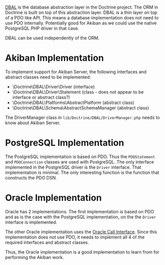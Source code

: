 [DBAL](http://www.doctrine-project.org/projects/dbal.html) is the database abstraction layer in the Doctrine project. The ORM in Doctrine is built on top of this abstraction layer. DBAL is a thin layer on top of a PDO like API. This means a database implementation does not need to use PDO internally. Potentially good for Akiban as we could use the native PostgreSQL PHP driver in that case.

DBAL can be used independently of the ORM.

# Akiban Implementation

To implement support for Akiban Server, the following interfaces and abstract classes need to be implemented:

 * \Doctrine\DBAL\Driver\Driver (interface)
 * \Doctrine\DBAL\Driver\Statement (class - does not appear to be interface or abstract class?)
 * \Doctrine\DBAL\Platforms\AbstractPlatform (abstract class)
 * \Doctrine\DBAL\Schema\AbstractSchemaManager (abstract class)

The DriverManager class in `lib/Doctrine/DBAL/DriverManager.php` needs to know about Akiban Server. 

# PostgreSQL Implementation

The PostgreSQL implementation is based on PDO. Thus the `PDOStatement` and `PDOConnection` classes are used with PostgreSQL. The only interface implemented in the PostgreSQL driver is the `Driver` interface. That implementation is minimal. The only interesting function is the function that constructs the PDO DSN.

# Oracle Implementation

Oracle has 2 implementations. The first implementation is based on PDO and as is the case with the PostgreSQL implementation, on the the `Driver` interface is implemented. 

The other Oracle implementation uses the [Oracle Call Interface](http://www.oracle.com/technetwork/database/features/oci/index.html). Since this implementation does not use PDO, it needs to implement all 4 of the required interfaces and abstract classes.

Thus, the Oracle implementation is a good implementation to learn from for performing the Akiban work.